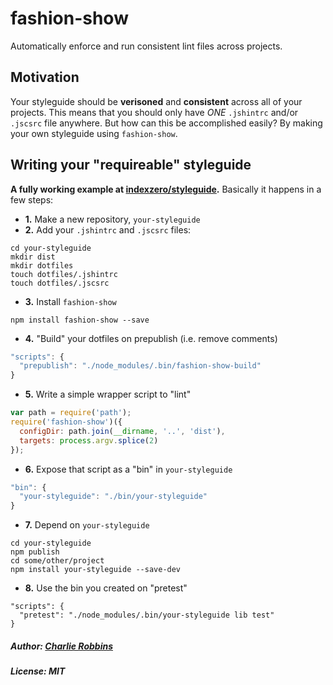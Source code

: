 # fashion-show

Automatically enforce and run consistent lint files across projects.

## Motivation

Your styleguide should be **verisoned** and **consistent** across all of your projects. This means that you should only have _ONE_ `.jshintrc` and/or `.jscsrc` file anywhere. But how can this be accomplished easily? By making your own styleguide using `fashion-show`.

## Writing your "requireable" styleguide

**A fully working example at [indexzero/styleguide](https://github.com/indexzero/styleguide).** Basically it happens in a few steps:

- **1.** Make a new repository, `your-styleguide`
- **2.** Add your `.jshintrc` and `.jscsrc` files:
```
cd your-styleguide
mkdir dist
mkdir dotfiles
touch dotfiles/.jshintrc
touch dotfiles/.jscsrc
```
- **3.** Install `fashion-show`
```
npm install fashion-show --save
```
- **4.** "Build" your dotfiles on prepublish (i.e. remove comments)
``` js
"scripts": {
  "prepublish": "./node_modules/.bin/fashion-show-build"
}
```
- **5.** Write a simple wrapper script to "lint"
``` js
var path = require('path');
require('fashion-show')({
  configDir: path.join(__dirname, '..', 'dist'),
  targets: process.argv.splice(2)
});
```
- **6.** Expose that script as a "bin" in `your-styleguide`
``` js
"bin": {
  "your-styleguide": "./bin/your-styleguide"
}
```
- **7.** Depend on `your-styleguide`
```
cd your-styleguide
npm publish
cd some/other/project
npm install your-styleguide --save-dev
```
- **8.** Use the bin you created on "pretest"
```
"scripts": {
  "pretest": "./node_modules/.bin/your-styleguide lib test"
}
```

##### Author: [Charlie Robbins](charlie.robbins@gmail.com)
##### License: MIT
